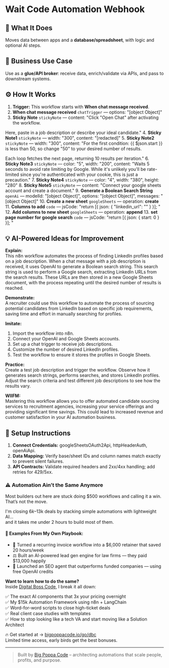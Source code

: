 # Wait Code Automation Webhook
## 🚀 What It Does
Moves data between apps and a **database/spreadsheet**, with logic and optional AI steps.

## 💼 Business Use Case
Use as a **glue/API broker**: receive data, enrich/validate via APIs, and pass to downstream systems.

## ⚙️ How It Works
1. **Trigger:** This workflow starts with **When chat message received**.
2. **When chat message received** `chatTrigger` — options: "[object Object]"
3. **Sticky Note** `stickyNote` — content: "Click "Open Chat" after activating the workflow.

Here, paste in a job description or describe your ideal candidate."
4. **Sticky Note1** `stickyNote` — width: "300", content: "[redacted]"
5. **Sticky Note2** `stickyNote` — width: "300", content: "For the first condition: {{ $json.start }} is less than 50, so change "50" to your desired number of results. 

Each loop fetches the next page, returning 10 results per iteration."
6. **Sticky Note3** `stickyNote` — color: "5", width: "200", content: "Waits 5 seconds to avoid rate limiting by Google. While it's unlikely you'll be rate-limited since you're authenticated with your cookie, this is just a precaution."
7. **Sticky Note4** `stickyNote` — color: "4", width: "380", height: "280"
8. **Sticky Note5** `stickyNote` — content: "Connect your google sheets account and create a document."
9. **Generate a Boolean Search String** `openAi` — modelId: "[object Object]", options: "[object Object]", messages: "[object Object]"
10. **Create a new sheet** `googleSheets` — operation: **create**
11. **Columns to add** `code` — jsCode: "return [{
  json: {
    "linkedin_url": ""
  }
}];
"
12. **Add columns to new sheet** `googleSheets` — operation: **append**
13. **set page number for google search** `code` — jsCode: "return [{ json: { start: 0 } }];
"

## 💡 AI-Powered Ideas for Improvement
**Explain:**  
This n8n workflow automates the process of finding LinkedIn profiles based on a job description. When a chat message with a job description is received, it uses OpenAI to generate a Boolean search string. This search string is used to perform a Google search, extracting LinkedIn URLs from the search results. These URLs are then stored in a new Google Sheets document, with the process repeating until the desired number of results is reached.

**Demonstrate:**  
A recruiter could use this workflow to automate the process of sourcing potential candidates from LinkedIn based on specific job requirements, saving time and effort in manually searching for profiles.

**Imitate:**  
1. Import the workflow into n8n.
2. Connect your OpenAI and Google Sheets accounts.
3. Set up a chat trigger to receive job descriptions.
4. Customize the number of desired LinkedIn profiles.
5. Test the workflow to ensure it stores the profiles in Google Sheets.

**Practice:**  
Create a test job description and trigger the workflow. Observe how it generates search strings, performs searches, and stores LinkedIn profiles. Adjust the search criteria and test different job descriptions to see how the results vary.

**WIIFM:**  
Mastering this workflow allows you to offer automated candidate sourcing services to recruitment agencies, increasing your service offerings and providing significant time savings. This could lead to increased revenue and customer satisfaction in your AI automation business.

## 🔧 Setup Instructions
1. **Connect Credentials:** googleSheetsOAuth2Api, httpHeaderAuth, openAiApi.
2. **Data Mapping:** Verify base/sheet IDs and column names match exactly to prevent silent failures.
3. **API Contracts:** Validate required headers and 2xx/4xx handling; add retries for 429/5xx.

### ⚠️ Automation Ain’t the Same Anymore

Most builders out here are stuck doing $500 workflows and calling it a win.  
That’s not the move.  

I'm closing $6k–$13k deals by stacking simple automations with lightweight AI...  
and it takes me under 2 hours to build most of them.

#### 🧠 Examples From My Own Playbook:
- 🔁 Turned a recurring invoice workflow into a $6,000 retainer that saved 20 hours/week  
- ⚖️ Built an AI-powered lead gen engine for law firms — they paid $13,000 happily  
- 🚀 Launched an SEO agent that outperforms funded companies — using free OpenAI credits  

**Want to learn how to do the same?**  
Inside [Digital Boss Code](https://bigpoppacode.io/go/dbc), I break it all down:

✅ The exact AI components that 3x your pricing overnight  
✅ My $15k Automation Framework using n8n + LangChain  
✅ Word-for-word scripts to close high-ticket deals  
✅ Real client case studies with templates  
✅ How to stop looking like a tech VA and start moving like a Solution Architect  

🔥 Get started at → [bigpoppacode.io/go/dbc](https://bigpoppacode.io/go/dbc)  
Limited time access, early birds get the best bonuses.

---
> Built by [Big Poppa Code](https://bigpoppacode.io) – architecting automations that scale people, profits, and purpose.
